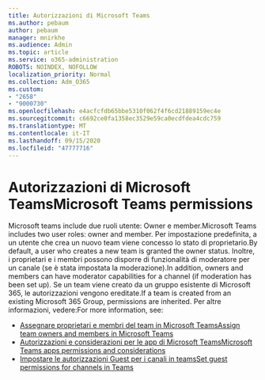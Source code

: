 ```yaml
---
title: Autorizzazioni di Microsoft Teams
ms.author: pebaum
author: pebaum
manager: mnirkhe
ms.audience: Admin
ms.topic: article
ms.service: o365-administration
ROBOTS: NOINDEX, NOFOLLOW
localization_priority: Normal
ms.collection: Adm_O365
ms.custom:
- "2658"
- "9000730"
ms.openlocfilehash: e4acfcfdb65bbe5310f062f4f6cd21889159ec4e
ms.sourcegitcommit: c6692ce0fa1358ec3529e59ca0ecdfdea4cdc759
ms.translationtype: MT
ms.contentlocale: it-IT
ms.lasthandoff: 09/15/2020
ms.locfileid: "47777716"
---
```

# <a name="microsoft-teams-permissions"></a><span data-ttu-id="75bee-102">Autorizzazioni di Microsoft Teams</span><span class="sxs-lookup"><span data-stu-id="75bee-102">Microsoft Teams permissions</span></span>

<span data-ttu-id="75bee-103">Microsoft teams include due ruoli utente: Owner e member.</span><span class="sxs-lookup"><span data-stu-id="75bee-103">Microsoft Teams includes two user roles: owner and member.</span></span> <span data-ttu-id="75bee-104">Per impostazione predefinita, a un utente che crea un nuovo team viene concesso lo stato di proprietario.</span><span class="sxs-lookup"><span data-stu-id="75bee-104">By default, a user who creates a new team is granted the owner status.</span></span> <span data-ttu-id="75bee-105">Inoltre, i proprietari e i membri possono disporre di funzionalità di moderatore per un canale (se è stata impostata la moderazione).</span><span class="sxs-lookup"><span data-stu-id="75bee-105">In addition, owners and members can have moderator capabilities for a channel (if moderation has been set up).</span></span> <span data-ttu-id="75bee-106">Se un team viene creato da un gruppo esistente di Microsoft 365, le autorizzazioni vengono ereditate.</span><span class="sxs-lookup"><span data-stu-id="75bee-106">If a team is created from an existing Microsoft 365 Group, permissions are inherited.</span></span> <span data-ttu-id="75bee-107">Per altre informazioni, vedere:</span><span class="sxs-lookup"><span data-stu-id="75bee-107">For more information, see:</span></span>

- [<span data-ttu-id="75bee-108">Assegnare proprietari e membri del team in Microsoft Teams</span><span class="sxs-lookup"><span data-stu-id="75bee-108">Assign team owners and members in Microsoft Teams</span></span>](https://docs.microsoft.com/microsoftteams/assign-roles-permissions)
- [<span data-ttu-id="75bee-109">Autorizzazioni e considerazioni per le app di Microsoft Teams</span><span class="sxs-lookup"><span data-stu-id="75bee-109">Microsoft Teams apps permissions and considerations</span></span>](https://docs.microsoft.com/microsoftteams/app-permissions)
- [<span data-ttu-id="75bee-110">Impostare le autorizzazioni Guest per i canali in teams</span><span class="sxs-lookup"><span data-stu-id="75bee-110">Set guest permissions for channels in Teams</span></span>](https://support.office.com/article/4756c468-2746-4bfd-a582-736d55fcc169)
